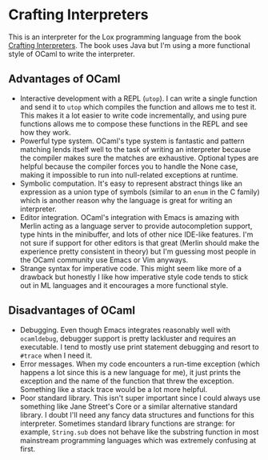 # Crafting Interpreters

This is an interpreter for the Lox programming language from the book [Crafting
Interpreters](https://craftinginterpreters.com/). The book uses Java but I'm
using a more functional style of OCaml to write the interpreter.

## Advantages of OCaml

- Interactive development with a REPL (`utop`). I can write a single function and
  send it to `utop` which compiles the function and allows me to test it. This
  makes it a lot easier to write code incrementally, and using pure functions
  allows me to compose these functions in the REPL and see how they work.
- Powerful type system. OCaml's type system is fantastic and pattern matching
  lends itself well to the task of writing an interpreter because the compiler
  makes sure the matches are exhaustive. Optional types are helpful because
  the compiler forces you to handle the None case, making it impossible to
  run into null-related exceptions at runtime.
- Symbolic computation. It's easy to represent abstract things like an
  expression as a union type of symbols (similar to an `enum` in the C family)
  which is another reason why the language is great for writing an interpreter.
- Editor integration. OCaml's integration with Emacs is amazing with Merlin
  acting as a language server to provide autocompletion support, type hints in
  the minibuffer, and lots of other nice IDE-like features. I'm not sure if
  support for other editors is that great (Merlin should make the experience
  pretty consistent in theory) but I'm guessing most people in the OCaml
  community use Emacs or Vim anyways.
- Strange syntax for imperative code. This might seem like more of a drawback
  but honestly I like how imperative style code tends to stick out in ML
  languages and it encourages a more functional style.

## Disadvantages of OCaml

- Debugging. Even though Emacs integrates reasonably well with `ocamldebug`,
  debugger support is pretty lackluster and requires an executable. I tend to
  mostly use print statement debugging and resort to `#trace` when I need it.
- Error messages. When my code encounters a run-time exception (which happens a
  lot since this is a new language for me), it just prints the exception and the
  name of the function that threw the exception. Something like a stack trace
  would be a lot more helpful.
- Poor standard library. This isn't super important since I could always use
  something like Jane Street's Core or a similar alternative standard library. I
  doubt I'll need any fancy data structures and functions for this interpreter.
  Sometimes standard library functions are strange: for example, `String.sub`
  does not behave like the substring function in most mainstream programming
  languages which was extremely confusing at first.

